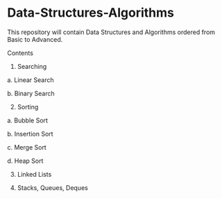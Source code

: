 # Data-Structures-Algorithms

This repository will contain Data Structures and Algorithms ordered from Basic to Advanced.

Contents

1. Searching

a. Linear Search

b. Binary Search

2. Sorting

a.   Bubble Sort

b.   Insertion Sort

c.   Merge Sort

d.   Heap Sort

3. Linked Lists

4. Stacks, Queues, Deques

